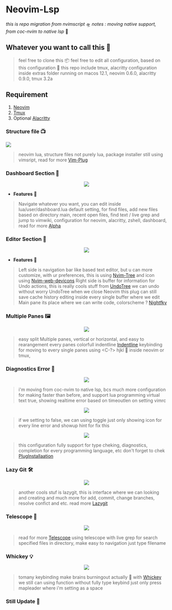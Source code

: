 # Neovim-Lsp

*this is repo migration from nvimscript* 🛸
*notes : moving native support, from coc-nvim to native lsp* 🚀

## Whatever you want to call this 🌈
> feel free to clone this 📦
> feel free to edit all configuration, based on this configuration 🧛
> this repo include tmux, alacritty configuration inside extras folder
> running on macos 12.1, neovim 0.6.0, alacritty 0.9.0, tmux 3.2a

## Requirement
1. [Neovim](https://github.com/neovim/neovim)
2. [Tmux](https://github.com/tmux/tmux)
3. Optional [Alacritty](https://github.com/alacritty/alacritty)

### Structure file 📺
<p align="left">
  <img src="/sources/15.png"/>
</p>

> neovim lua, structure files
> not purely lua, package installer still using vimsript, read for more [Vim-Plug](https://github.com/junegunn/vim-plug)

### Dashboard Section 📠
<p align="center">
  <img src="/sources/1.png"/>
</p>

- **Features** 💅
> Navigate whatever you want, you can edit inside lua/user/dashboard.lua
> default setting, for find files, add new files based on directory main, recent open files, find text / live grep and jump to vimwiki, configuration for neovim, alacritty, zshell, dashboard,
> read for more [Alpha](https://github.com/goolord/alpha-nvim)

### Editor Section 📡
<p align="center">
  <img src="/sources/5.png"/>
</p>

- **Features** 💅
> Left side is navigation bar like based text editor, but u can more customize, with ur preferences,
> this is using [Nvim-Tree](https://github.com/kyazdani42/nvim-tree.lua) and icon using [Nvim-web-devicons](https://github.com/kyazdani42/nvim-web-devicons)
> Right side is buffer for information for Undo actions, this is really cools stuff from [UndoTree](https://github.com/mbbill/undotree) we can undo without worry
> UndoTree when we close Neovim this plug can still save cache history editing inside every single buffer where we edit
> Main pane its place where we can write code, colorscheme ? [Nightfky](https://github.com/bluz71/vim-nightfly-guicolors)

### Multiple Panes 🖼
<p align="center">
  <img src="/sources/9.png"/>
</p>

> easy split Multiple panes, vertical or horizontal, and easy to rearangement every panes
> colorfull indentline [Indentline](https://github.com/lukas-reineke/indent-blankline.nvim)
> keybinding for moving to every single panes using <C-?> hjkl 💯 inside neovim or tmux,

### Diagnostics Error 🔎
<p align="center">
  <img src="/sources/10.png"/>
</p>

> i'm moving from coc-nvim to native lsp, bcs much more configuration for making faster than before, and support lua programming
> virtual text true, showing realtime error based on timeoutlen on setting vimrc

<p align="center">
  <img src="/sources/13.png"/>
</p>

> if we setting to false, we can using toggle just only showing icon for every line error and showup hint for fix this

<p align="center">
  <img src="/sources/6.png"/>
</p>

> this configuration fully support for type cheking, diagnostics, completion for every programming language, etc
> don't forget to chek [PlugInstallaation](/vimscript/vim-plug/plug.vim)

### Lazy Git 🛠
<p align="center">
  <img src="/sources/12.png"/>
</p>

> another cools stuf is lazygit, this is interface where we can looking and creating and much more for add, commit, change branches, resolve confict and etc.
> read more [Lazygit](https://github.com/kdheepak/lazygit.nvim)

### Telescope 🔭
<p align="center">
  <img src="/sources/11.png"/>
</p>

> read for more [Telescope](https://github.com/nvim-telescope/telescope.nvim)
> using telescope with live grep for search specified files in directory, make easy to navigation just type filename

### Whickey 💡
<p align="center">
  <img src="/sources/8.png"/>
</p>

> tomany keybinding make brains burningout actually 🤖
> with [Whickey](https://github.com/folke/which-key.nvim) we still can using function without fully type keybind just only press mapleader where i'm setting as a space


### Still Update 🐼
